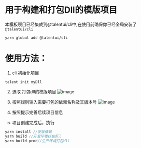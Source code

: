 # 用于构建和打包Dll的模版项目

本模板项目已经集成到@talentui/cli中,在使用前确保你已经全局安装了`@talentui/cli`
```nodejs
yarn global add @talentui/cli
```

# 使用方法：
1. cli 初始化项目
```nodejs
talent init myDll
```

2. 选取 打包dll的模版项目
![image](https://user-images.githubusercontent.com/18530075/33510302-a0df7090-d745-11e7-8efc-e950c5ed316b.png)

3. 按照规则输入需要打包的依赖名称及其版本号
![image](https://user-images.githubusercontent.com/18530075/33510310-c57a8688-d745-11e7-8017-2f31cb923a82.png)


4. 按照提示完善后续项目信息

5. 项目创建完成后，执行
```javascript
yarn install //安装依赖
yarn build //开发环境打包dll
yarn build-prod//生产环境打包dll
```